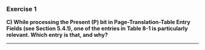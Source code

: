 ### Exercise 1

**C) While processing the Present (P) bit in Page-Translation-Table Entry Fields (see Section 5.4.1), one of the entries in Table 8-1 is particularly relevant. Which entry is that, and why?**

----

<!-- Write your answer here. -->
